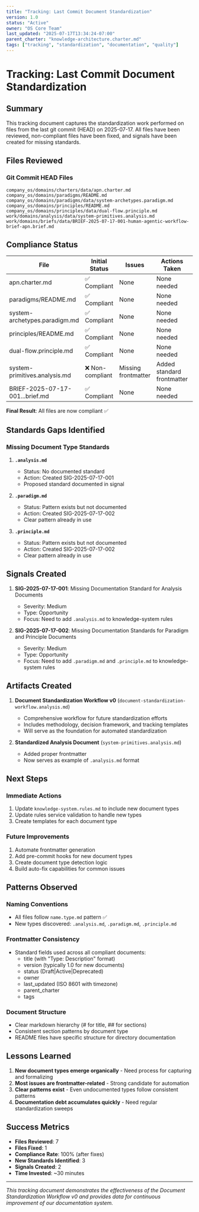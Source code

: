 ```yaml
---
title: "Tracking: Last Commit Document Standardization"
version: 1.0
status: "Active"
owner: "OS Core Team"
last_updated: "2025-07-17T13:34:24-07:00"
parent_charter: "knowledge-architecture.charter.md"
tags: ["tracking", "standardization", "documentation", "quality"]
---
```


# **Tracking: Last Commit Document Standardization**

## **Summary**

This tracking document captures the standardization work performed on files from the last git commit (HEAD) on 2025-07-17. All files have been reviewed, non-compliant files have been fixed, and signals have been created for missing standards.

## **Files Reviewed**

### **Git Commit HEAD Files**
```
company_os/domains/charters/data/apn.charter.md
company_os/domains/paradigms/README.md
company_os/domains/paradigms/data/system-archetypes.paradigm.md
company_os/domains/principles/README.md
company_os/domains/principles/data/dual-flow.principle.md
work/domains/analysis/data/system-primitives.analysis.md
work/domains/briefs/data/BRIEF-2025-07-17-001-human-agentic-workflow-brief-apn.brief.md
```

## **Compliance Status**

| File | Initial Status | Issues | Actions Taken | Final Status |
|------|---------------|--------|---------------|--------------|
| apn.charter.md | ✅ Compliant | None | None needed | ✅ Compliant |
| paradigms/README.md | ✅ Compliant | None | None needed | ✅ Compliant |
| system-archetypes.paradigm.md | ✅ Compliant | None | None needed | ✅ Compliant |
| principles/README.md | ✅ Compliant | None | None needed | ✅ Compliant |
| dual-flow.principle.md | ✅ Compliant | None | None needed | ✅ Compliant |
| system-primitives.analysis.md | ❌ Non-compliant | Missing frontmatter | Added standard frontmatter | ✅ Fixed |
| BRIEF-2025-07-17-001...brief.md | ✅ Compliant | None | None needed | ✅ Compliant |

**Final Result**: All files are now compliant ✅

## **Standards Gaps Identified**

### **Missing Document Type Standards**

1. **`.analysis.md`**
   - Status: No documented standard
   - Action: Created SIG-2025-07-17-001
   - Proposed standard documented in signal

2. **`.paradigm.md`**
   - Status: Pattern exists but not documented
   - Action: Created SIG-2025-07-17-002
   - Clear pattern already in use

3. **`.principle.md`**
   - Status: Pattern exists but not documented
   - Action: Created SIG-2025-07-17-002
   - Clear pattern already in use

## **Signals Created**

1. **SIG-2025-07-17-001**: Missing Documentation Standard for Analysis Documents
   - Severity: Medium
   - Type: Opportunity
   - Focus: Need to add `.analysis.md` to knowledge-system rules

2. **SIG-2025-07-17-002**: Missing Documentation Standards for Paradigm and Principle Documents
   - Severity: Medium
   - Type: Opportunity
   - Focus: Need to add `.paradigm.md` and `.principle.md` to knowledge-system rules

## **Artifacts Created**

1. **Document Standardization Workflow v0** (`document-standardization-workflow.analysis.md`)
   - Comprehensive workflow for future standardization efforts
   - Includes methodology, decision framework, and tracking templates
   - Will serve as the foundation for automated standardization

2. **Standardized Analysis Document** (`system-primitives.analysis.md`)
   - Added proper frontmatter
   - Now serves as example of `.analysis.md` format

## **Next Steps**

### **Immediate Actions**
1. Update `knowledge-system.rules.md` to include new document types
2. Update rules service validation to handle new types
3. Create templates for each document type

### **Future Improvements**
1. Automate frontmatter generation
2. Add pre-commit hooks for new document types
3. Create document type detection logic
4. Build auto-fix capabilities for common issues

## **Patterns Observed**

### **Naming Conventions**
- All files follow `name.type.md` pattern ✅
- New types discovered: `.analysis.md`, `.paradigm.md`, `.principle.md`

### **Frontmatter Consistency**
- Standard fields used across all compliant documents:
  - title (with "Type: Description" format)
  - version (typically 1.0 for new documents)
  - status (Draft|Active|Deprecated)
  - owner
  - last_updated (ISO 8601 with timezone)
  - parent_charter
  - tags

### **Document Structure**
- Clear markdown hierarchy (# for title, ## for sections)
- Consistent section patterns by document type
- README files have specific structure for directory documentation

## **Lessons Learned**

1. **New document types emerge organically** - Need process for capturing and formalizing
2. **Most issues are frontmatter-related** - Strong candidate for automation
3. **Clear patterns exist** - Even undocumented types follow consistent patterns
4. **Documentation debt accumulates quickly** - Need regular standardization sweeps

## **Success Metrics**

- **Files Reviewed**: 7
- **Files Fixed**: 1
- **Compliance Rate**: 100% (after fixes)
- **New Standards Identified**: 3
- **Signals Created**: 2
- **Time Invested**: ~30 minutes

---

*This tracking document demonstrates the effectiveness of the Document Standardization Workflow v0 and provides data for continuous improvement of our documentation system.*

